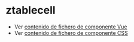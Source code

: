 # ztablecell

 - Ver [contenido de fichero de componente Vue](./ztablecell.vue)
 - Ver [contenido de fichero de componente CSS](./ztablecell.css)
